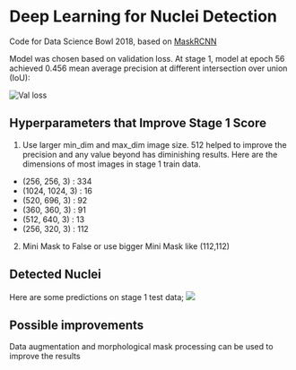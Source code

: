 # Deep Learning for Nuclei Detection
Code for Data Science Bowl 2018, based on [MaskRCNN](https://github.com/matterport/Mask_RCNN)

Model was chosen based on validation loss. At stage 1, model at epoch 56 achieved 0.456 mean average precision at different intersection over union (IoU):

![Val loss](https://i.imgur.com/9Y5Fyr1.png)

## Hyperparameters that Improve Stage 1 Score
1. Use larger min_dim and max_dim image size. 512 helped to improve the precision and any value beyond has diminishing results. Here are the dimensions of most images in stage 1 train data.
  * (256, 256, 3) : 334
  * (1024, 1024, 3) : 16
  * (520, 696, 3) : 92
  * (360, 360, 3) : 91
  * (512, 640, 3) : 13
  * (256, 320, 3) : 112

2. Mini Mask to False or use bigger Mini Mask like (112,112)

## Detected Nuclei
Here are some predictions on stage 1 test data;
![](https://i.imgur.com/uxx13ag.png)

## Possible improvements
Data augmentation and morphological mask processing can be used to improve the results
